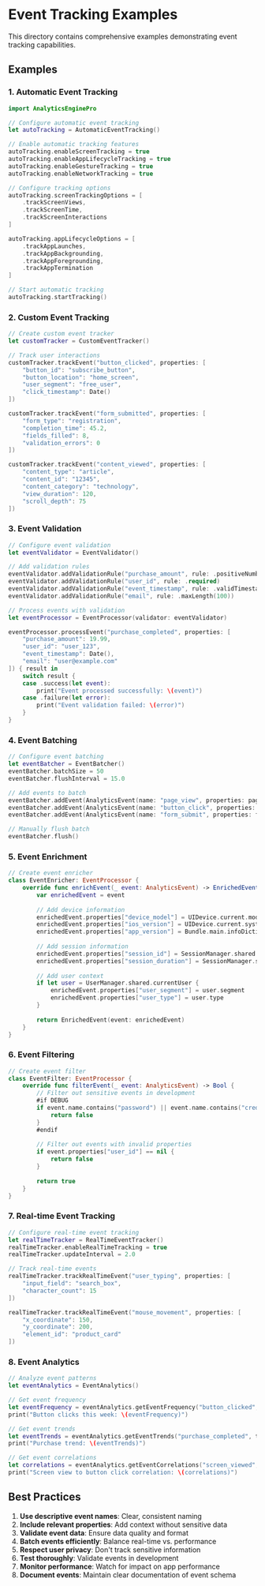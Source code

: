 # Event Tracking Examples

This directory contains comprehensive examples demonstrating event tracking capabilities.

## Examples

### 1. Automatic Event Tracking

```swift
import AnalyticsEnginePro

// Configure automatic event tracking
let autoTracking = AutomaticEventTracking()

// Enable automatic tracking features
autoTracking.enableScreenTracking = true
autoTracking.enableAppLifecycleTracking = true
autoTracking.enableGestureTracking = true
autoTracking.enableNetworkTracking = true

// Configure tracking options
autoTracking.screenTrackingOptions = [
    .trackScreenViews,
    .trackScreenTime,
    .trackScreenInteractions
]

autoTracking.appLifecycleOptions = [
    .trackAppLaunches,
    .trackAppBackgrounding,
    .trackAppForegrounding,
    .trackAppTermination
]

// Start automatic tracking
autoTracking.startTracking()
```

### 2. Custom Event Tracking

```swift
// Create custom event tracker
let customTracker = CustomEventTracker()

// Track user interactions
customTracker.trackEvent("button_clicked", properties: [
    "button_id": "subscribe_button",
    "button_location": "home_screen",
    "user_segment": "free_user",
    "click_timestamp": Date()
])

customTracker.trackEvent("form_submitted", properties: [
    "form_type": "registration",
    "completion_time": 45.2,
    "fields_filled": 8,
    "validation_errors": 0
])

customTracker.trackEvent("content_viewed", properties: [
    "content_type": "article",
    "content_id": "12345",
    "content_category": "technology",
    "view_duration": 120,
    "scroll_depth": 75
])
```

### 3. Event Validation

```swift
// Configure event validation
let eventValidator = EventValidator()

// Add validation rules
eventValidator.addValidationRule("purchase_amount", rule: .positiveNumber)
eventValidator.addValidationRule("user_id", rule: .required)
eventValidator.addValidationRule("event_timestamp", rule: .validTimestamp)
eventValidator.addValidationRule("email", rule: .maxLength(100))

// Process events with validation
let eventProcessor = EventProcessor(validator: eventValidator)

eventProcessor.processEvent("purchase_completed", properties: [
    "purchase_amount": 19.99,
    "user_id": "user_123",
    "event_timestamp": Date(),
    "email": "user@example.com"
]) { result in
    switch result {
    case .success(let event):
        print("Event processed successfully: \(event)")
    case .failure(let error):
        print("Event validation failed: \(error)")
    }
}
```

### 4. Event Batching

```swift
// Configure event batching
let eventBatcher = EventBatcher()
eventBatcher.batchSize = 50
eventBatcher.flushInterval = 15.0

// Add events to batch
eventBatcher.addEvent(AnalyticsEvent(name: "page_view", properties: pageViewProps))
eventBatcher.addEvent(AnalyticsEvent(name: "button_click", properties: buttonClickProps))
eventBatcher.addEvent(AnalyticsEvent(name: "form_submit", properties: formSubmitProps))

// Manually flush batch
eventBatcher.flush()
```

### 5. Event Enrichment

```swift
// Create event enricher
class EventEnricher: EventProcessor {
    override func enrichEvent(_ event: AnalyticsEvent) -> EnrichedEvent {
        var enrichedEvent = event
        
        // Add device information
        enrichedEvent.properties["device_model"] = UIDevice.current.model
        enrichedEvent.properties["ios_version"] = UIDevice.current.systemVersion
        enrichedEvent.properties["app_version"] = Bundle.main.infoDictionary?["CFBundleShortVersionString"] as? String
        
        // Add session information
        enrichedEvent.properties["session_id"] = SessionManager.shared.currentSessionId
        enrichedEvent.properties["session_duration"] = SessionManager.shared.sessionDuration
        
        // Add user context
        if let user = UserManager.shared.currentUser {
            enrichedEvent.properties["user_segment"] = user.segment
            enrichedEvent.properties["user_type"] = user.type
        }
        
        return EnrichedEvent(event: enrichedEvent)
    }
}
```

### 6. Event Filtering

```swift
// Create event filter
class EventFilter: EventProcessor {
    override func filterEvent(_ event: AnalyticsEvent) -> Bool {
        // Filter out sensitive events in development
        #if DEBUG
        if event.name.contains("password") || event.name.contains("credit_card") {
            return false
        }
        #endif
        
        // Filter out events with invalid properties
        if event.properties["user_id"] == nil {
            return false
        }
        
        return true
    }
}
```

### 7. Real-time Event Tracking

```swift
// Configure real-time event tracking
let realTimeTracker = RealTimeEventTracker()
realTimeTracker.enableRealTimeTracking = true
realTimeTracker.updateInterval = 2.0

// Track real-time events
realTimeTracker.trackRealTimeEvent("user_typing", properties: [
    "input_field": "search_box",
    "character_count": 15
])

realTimeTracker.trackRealTimeEvent("mouse_movement", properties: [
    "x_coordinate": 150,
    "y_coordinate": 200,
    "element_id": "product_card"
])
```

### 8. Event Analytics

```swift
// Analyze event patterns
let eventAnalytics = EventAnalytics()

// Get event frequency
let eventFrequency = eventAnalytics.getEventFrequency("button_clicked", timeRange: lastWeek)
print("Button clicks this week: \(eventFrequency)")

// Get event trends
let eventTrends = eventAnalytics.getEventTrends("purchase_completed", timeRange: lastMonth)
print("Purchase trend: \(eventTrends)")

// Get event correlations
let correlations = eventAnalytics.getEventCorrelations("screen_viewed", "button_clicked")
print("Screen view to button click correlation: \(correlations)")
```

## Best Practices

1. **Use descriptive event names**: Clear, consistent naming
2. **Include relevant properties**: Add context without sensitive data
3. **Validate event data**: Ensure data quality and format
4. **Batch events efficiently**: Balance real-time vs. performance
5. **Respect user privacy**: Don't track sensitive information
6. **Test thoroughly**: Validate events in development
7. **Monitor performance**: Watch for impact on app performance
8. **Document events**: Maintain clear documentation of event schema 